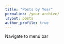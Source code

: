 ```yaml
---
title: "Posts by Year"
permalink: /year-archive/
layout: posts
author_profile: true
---
```

Navigate to menu bar